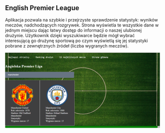 ## English Premier League

Aplikacja pozwala na szybkie i przejrzyste sprawdzenie statystyk: wyników meczów, nadchodzących rozgrywek. Strona wyświetla te wszystkie dane w jednym miejscu dając łatwy dostęp do informacji o naszej ulubionej drużynie. Użytkownik dzięki wyszukiwarce będzie mógł wybrać interesującą go drużynę sportową po czym wyświetlą się jej statystyki pobrane z zewnętrznych źródeł (liczba wygranych meczów). 


![Image](./search.png)
